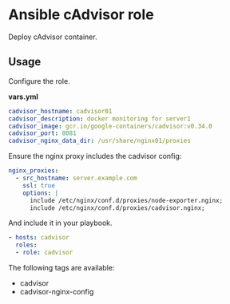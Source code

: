 # Ansible cAdvisor role

Deploy cAdvisor container.

## Usage

Configure the role.

**vars.yml**

```yml
cadvisor_hostname: cadvisor01
cadvisor_description: docker monitoring for server1
cadvisor_image: gcr.io/google-containers/cadvisor:v0.34.0
cadvisor_port: 8081
cadvisor_nginx_data_dir: /usr/share/nginx01/proxies
```

Ensure the nginx proxy includes the cadvisor config:

```yml
nginx_proxies:
  - src_hostname: server.example.com
    ssl: true
    options: |
      include /etc/nginx/conf.d/proxies/node-exporter.nginx;
      include /etc/nginx/conf.d/proxies/cadvisor.nginx;
```

And include it in your playbook.

```yml
- hosts: cadvisor
  roles:
  - role: cadvisor
```

The following tags are available:

* cadvisor
* cadvisor-nginx-config